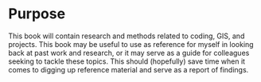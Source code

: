 # Purpose

This book will contain research and methods related to coding, GIS, and projects. This book may be useful to use as reference for myself in looking back at past work and research, or it may serve as a guide for colleagues seeking to tackle these topics. This should \(hopefully\) save time when it comes to digging up reference material and serve as a report of findings.

